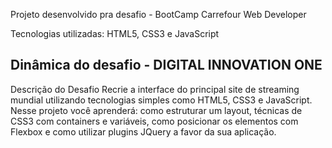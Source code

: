 
Projeto desenvolvido pra desafio - BootCamp Carrefour Web Developer

Tecnologias utilizadas: HTML5, CSS3 e JavaScript

## Dinâmica do desafio - DIGITAL INNOVATION ONE

Descrição do Desafio
Recrie a interface do principal site de streaming mundial utilizando tecnologias simples como HTML5, CSS3 e JavaScript. Nesse projeto você aprenderá: como estruturar um layout, técnicas de CSS3 com containers e variáveis, como posicionar os elementos com Flexbox e como utilizar plugins JQuery a favor da sua aplicação.

